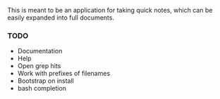 This is meant to be an application for taking quick notes, which can be
easily expanded into full documents.

### TODO ###

-   Documentation
-   Help
-   Open grep hits
-   Work with prefixes of filenames
-   Bootstrap on install
-   bash completion

